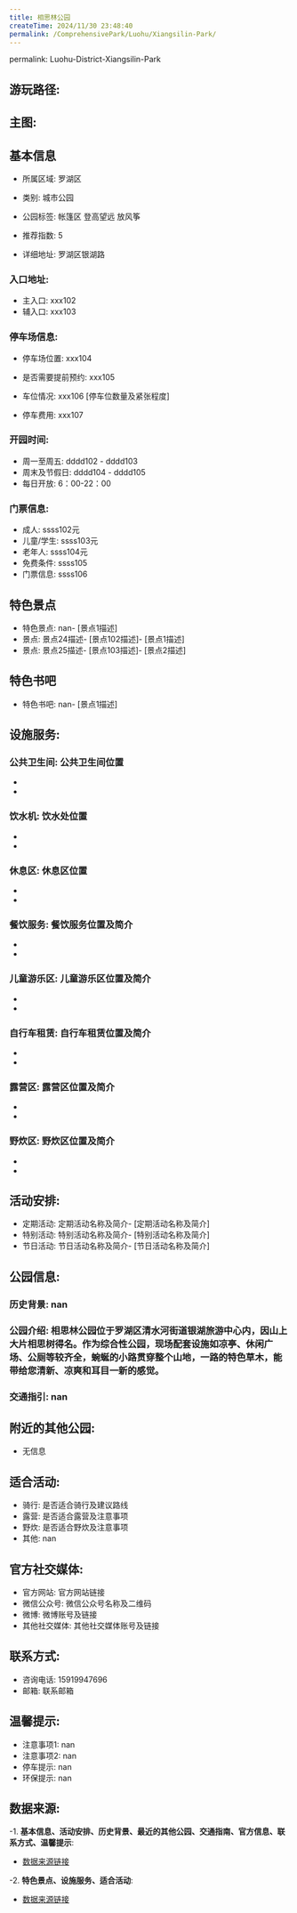 ```yaml
---
title: 相思林公园
createTime: 2024/11/30 23:48:40
permalink: /ComprehensivePark/Luohu/Xiangsilin-Park/
---
```

permalink: Luohu-District-Xiangsilin-Park
## 游玩路径:

## 主图:
<ImageCard
image="https://cgj.sz.gov.cn/img/4/4005/4005852/10775002.jpg"
title= "相思林公园"
description= "相思林公园位于罗湖区清水河街道银湖旅游中心内，因山上大片相思树得名。作为综合性公园，现场配套设施如凉亭、休闲广场、公厕等较齐全，蜿蜒的小路贯穿整个山地，一路的特"
date="2024/11/30"
href="/"
author="深圳公园"
/>

## 基本信息

- 所属区域: 罗湖区

- 类别: 城市公园

- 公园标签: 帐篷区 登高望远 放风筝

- 推荐指数: 5

- 详细地址: 罗湖区银湖路

### 入口地址:
- 主入口: xxx102
- 辅入口: xxx103
### 停车场信息:
- 停车场位置: xxx104

- 是否需要提前预约: xxx105

- 车位情况: xxx106 [停车位数量及紧张程度]

- 停车费用: xxx107

### 开园时间:
- 周一至周五: dddd102 - dddd103
- 周末及节假日: dddd104 - dddd105
- 每日开放: 6：00-22：00

### 门票信息:
- 成人: ssss102元
- 儿童/学生: ssss103元
- 老年人: ssss104元
- 免费条件: ssss105
- 门票信息: ssss106
## 特色景点
- 特色景点: nan- [景点1描述]
- 景点: 景点24描述- [景点102描述]- [景点1描述]
- 景点: 景点25描述- [景点103描述]- [景点2描述]
## 特色书吧
- 特色书吧: nan- [景点1描述]
## 设施服务:
### 公共卫生间: 公共卫生间位置
- 
- 
### 饮水机: 饮水处位置
- 
- 
### 休息区: 休息区位置
- 
- 
### 餐饮服务: 餐饮服务位置及简介
- 
- 
### 儿童游乐区: 儿童游乐区位置及简介
- 
- 
### 自行车租赁: 自行车租赁位置及简介
- 
- 
### 露营区: 露营区位置及简介
- 
- 
### 野炊区: 野炊区位置及简介

- 
- 
## 活动安排:
- 定期活动: 定期活动名称及简介- [定期活动名称及简介]
- 特别活动: 特别活动名称及简介- [特别活动名称及简介]
- 节日活动: 节日活动名称及简介- [节日活动名称及简介]
## 公园信息:
### 历史背景: nan
### 公园介绍: 相思林公园位于罗湖区清水河街道银湖旅游中心内，因山上大片相思树得名。作为综合性公园，现场配套设施如凉亭、休闲广场、公厕等较齐全，蜿蜒的小路贯穿整个山地，一路的特色草木，能带给您清新、凉爽和耳目一新的感觉。
### 交通指引: nan

## 附近的其他公园:
- 无信息

## 适合活动:
- 骑行: 是否适合骑行及建议路线
- 露营: 是否适合露营及注意事项
- 野炊: 是否适合野炊及注意事项
- 其他: nan

## 官方社交媒体:
- 官方网站: 官方网站链接
- 微信公众号: 微信公众号名称及二维码
- 微博: 微博账号及链接
- 其他社交媒体: 其他社交媒体账号及链接

## 联系方式:
- 咨询电话: 15919947696
- 邮箱: 联系邮箱

## 温馨提示:
- 注意事项1: nan
- 注意事项2: nan
- 停车提示: nan
- 环保提示: nan

## 数据来源:
-1. **基本信息、活动安排、历史背景、最近的其他公园、交通指南、官方信息、联系方式、温馨提示**:
- [数据来源链接](https://cgj.sz.gov.cn/xsmh/gysz/csgy/content/post_10775002.html)

-2. **特色景点、设施服务、适合活动**:
- [数据来源链接](https://cgj.sz.gov.cn/xsmh/gysz/csgy/content/post_10775002.html)

